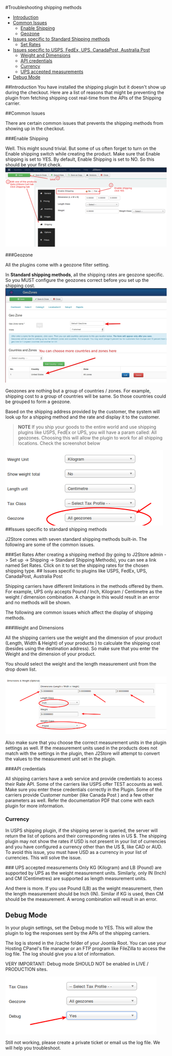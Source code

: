 #Troubleshooting shipping methods

* [Introduction](#introduction)
* [Common Issues](#common_issues)
	* [Enable Shipping](#enable_shipping)
	* [Geozone](#geozone)
* [Issues specific to Standard Shipping methods](#issues-standard-shipping)
	* [Set Rates](#set_rates)
* [Issues specific to USPS, FedEx, UPS, CanadaPost, Australia Post](#specific-plugins)
	* [Weight and Dimensions](#weight_dimension)
	* [API credentials](#api_credentials)
	* [Currency](#currency)
	* [UPS accepted measurements](#ups_measurements)
* [Debug Mode](#debug_mode)

<a name="introduction" />
##Introduction
You have installed the shipping plugin but it doesn't show up during the checkout. Here are a list of reasons that might be preventing the plugin from fetching shipping cost real-time from the APIs of the Shipping carrier.

<a name="common_issues"></a>
##Common Issues

There are certain common issues that prevents the shipping methods from showing up in the checkout.

<a name="enable_shipping"></a>

###Enable Shipping

Well. This might sound trivial. But some of us often forget to turn on the Enable shipping switch while creating the product. Make sure that Enable shipping is set to YES.
By default, Enable Shipping is set to NO. So this should be your first check.
![enable shipping in product](./assets/images/enable_shipping_in_item.png)

<a name="geozone"></a>

###Geozone

All the plugins come with a geozone filter setting.

In **Standard shipping methods**, all the shipping rates are geozone specific. So you MUST configure the geozones correct before you set up the shipping cost.
![shipping geozone setting](./assets/images/shipping_geozone.jpg)

Geozones are nothing but a group of countries / zones.
For example, shipping cost to a group of countries will be same. So those countries could be grouped to form a geozone.

Based on the shipping address provided by the customer, the system will look up for a shipping method and the rate and display it to the customer.

> **NOTE**
> If you ship your goods to the entire world and use shipping plugins like USPS, FedEx or UPS, you will have a param called: All geozones. Choosing this will allow the plugin to work for all shipping locations. Check the screenshot below

![shipping geozone setting](./assets/images/shipping_geozone_setting.png)
<a name="issues-standard-shipping" />
##Issues specific to standard shipping methods

J2Store comes with seven standard shipping methods built-in. The following are some of the common issues.

<a name="set_rates" />
###Set Rates
After creating a shipping method (by going to J2Store admin -> Set up -> Shipping -> Standard Shipping Methods), you can see a link named Set Rates. Click on it to set the shipping rates for the chosen shipping type.

<a name="specific-plugins" />
## Issues specific to plugins like USPS, FedEx, UPS, CanadaPost, Australia Post

Shipping carriers have different limitations in the methods offered by them. For example, UPS only accepts Pound / Inch, Kilogram / Centimetre as the weight / dimension combination. A change in this would result in an error and no methods will be shown. 

The following are common issues which affect the display of shipping methods.

<a name="weight_dimension"></a>

###Weight and Dimensions

All the shipping carriers use the weight and the dimension of your product (Length, Width & Height) of your products ) to calculate the shipping cost (besides using the destination address). So make sure that you enter the Weight and the dimension of your product.

You should select the weight and the length measurement unit from the drop down list.

![shipping dimension](./assets/images/weight_and_dimensions.png)

Also make sure that you choose the correct measurement units in the plugin settings as well. If the measurement units used in the products does not match with the settings in the plugin, then J2Store will attempt to convert the values to the measurement unit set in the plugin.

<a name="api_credentials"></a>

###API credentials

All shipping carriers have a web service and provide credentials to access their Rate API. Some of the carriers like USPS offer TEST accounts as well.  Make sure you enter these credentials correctly in the Plugin. Some of the carriers provide Customer number (like Canada Post ) and a few other parameters as well. Refer the documentation PDF that come with each plugin for more information.

<a name="currency"></a>

### Currency
In USPS shipping plugin, if the shipping server is queried, the server will return the list of options and their corresponding rates in US $. The shipping plugin may not show the rates if USD is not present in your list of currencies and you have configured a currency other than the US $, like CAD or AUD. To avoid this issue, you must have USD as a currency  in your list of currencies. This will solve the issue.

<a name="ups_measurements" />
### UPS accepted measurements
Only KG (Kilogram) and LB (Pound) are supported by UPS as the weight measurement units.  Similarly, only IN (Inch) and CM (Centimetres) are supported as length measurement units.

And there is more.  If you use Pound (LB) as the weight measurement, then the length measurement should be Inch (IN). Similar if KG is used, then CM should be the measurement. A wrong combination will result in an error.

<a name="debug_mode"></a>
## Debug Mode

In your plugin settings, set the Debug mode to YES. This will allow the plugin to log the responses sent by the APIs of the shipping carriers.

The log is stored in the /cache folder of your Joomla Root. You can use your Hosting CPanel's file manager or an FTP program like FileZilla to access the log file. The log should give you a lot of information.

VERY IMPORTANT: Debug mode SHOULD NOT be enabled in LIVE / PRODUCTION sites.

![debug mode](./assets/images/debug_mode.png)

Still not working, please create a private ticket or email us the log file. We will help you troubleshoot.
